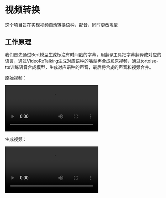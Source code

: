 # 视频转换

这个项目旨在实现视频自动转换语种，配音，同时更改嘴型

## 工作原理

我们首先通过Bert模型生成标注有时间戳的字幕，用翻译工具把字幕翻译成对应的语言，通过VideoReTalking生成对应语种的嘴型再合成回原视频，通过tortoise-tts训练语音合成模型，生成对应语种的声音，最后将合成的声音和视频合并。

原始视频：

![1709100975822](image/README/1709100975822.mp4)

生成视频：

![1709100991051](image/README/1709100991051.mp4)
